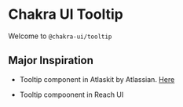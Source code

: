 # Chakra UI Tooltip

Welcome to `@chakra-ui/tooltip`

## Major Inspiration

- Tooltip component in Atlaskit by Atlassian.
  [Here](https://bitbucket.org/atlassian/atlaskit-mk-2/src/master/packages/core/tooltip/src/components/Tooltip.tsx)

- Tooltip compoonent in Reach UI
